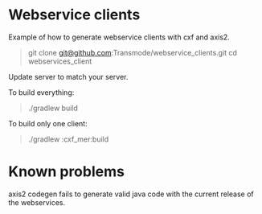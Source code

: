 Webservice clients
==================

Example of how to generate webservice clients with cxf and axis2.

> git clone git@github.com:Transmode/webservice_clients.git
> cd webservices_client

Update server to match your server.

To build everything:

> ./gradlew build

To build only one client:

> ./gradlew :cxf_mer:build

Known problems
==============

axis2 codegen fails to generate valid java code with the current 
release of the webservices.


